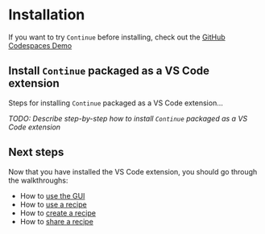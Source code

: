 # Installation

If you want to try `Continue` before installing, check out the [GitHub Codespaces Demo](./getting-started.md)

## Install `Continue` packaged as a VS Code extension

Steps for installing `Continue` packaged as a VS Code extension...

*TODO: Describe step-by-step how to install `Continue` packaged as a VS Code extension*

## Next steps

Now that you have installed the VS Code extension, you should go through the walkthroughs:
- How to [use the GUI](./walkthroughs/use-the-gui.md)
- How to [use a recipe](./walkthroughs/use-a-recipe.md)
- How to [create a recipe](./walkthroughs/create-a-recipe.md)
- How to [share a recipe](./walkthroughs/share-a-recipe.md)